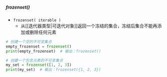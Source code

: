 ##### frozenset()
- `frozenset( iterable )`
	- 从[[迭代器类型|可迭代对象]]返回一个冻结的集合，冻结后集合不能再添加或删除任何元素
```python
# 创建一个空的不可变集合
empty_frozenset = frozenset()
print(empty_frozenset)  # 输出：frozenset()

# 创建一个包含元素的不可变集合
my_set = frozenset([1, 2, 3])
print(my_set)  # 输出：frozenset({1, 2, 3})

```